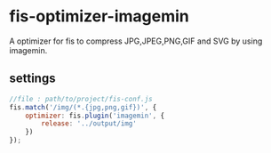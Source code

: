 # fis-optimizer-imagemin

A optimizer for fis to compress JPG,JPEG,PNG,GIF and SVG by using imagemin.

## settings

```javascript
//file : path/to/project/fis-conf.js
fis.match('/img/(*.{jpg,png,gif})', {
    optimizer: fis.plugin('imagemin', {
        release: '../output/img'
    })
});
```
